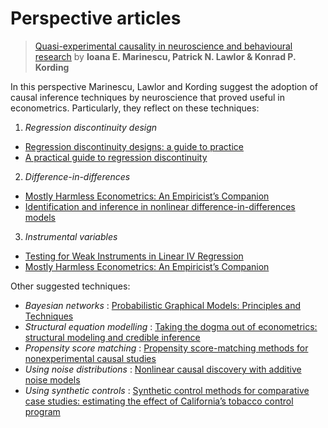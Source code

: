 # Perspective articles

>[Quasi-experimental causality in neuroscience and behavioural research](https://www.nature.com/articles/s41562-018-0466-5) by **Ioana E. Marinescu, Patrick N. Lawlor & Konrad P. Kording**

In this perspective Marinescu, Lawlor and Kording suggest the adoption of causal inference techniques by neuroscience that proved useful in econometrics. Particularly, they reflect on these techniques:

1. _Regression discontinuity design_
* [Regression discontinuity designs: a guide to practice](https://www.sciencedirect.com/science/article/pii/S0304407607001091?casa_token=RElBf9DR82gAAAAA:Nzhc3c9K0-VNw9UW8AFKNsUusGDLYk27RAQwa5_R-JHD-TA0oahlgJ9bdMuV8cRqPQ45I3CG7g)
* [A practical guide to regression discontinuity](https://www.mdrc.org/publication/practical-guide-regression-discontinuity)

2. _Difference-in-differences_
* [Mostly Harmless Econometrics: An Empiricist’s Companion](https://1lib.in/book/904920/4505a2)
* [Identification and inference in nonlinear difference-in-differences models](https://www.nber.org/system/files/working_papers/t0280/t0280.pdf)

3. _Instrumental variables_
* [Testing for Weak Instruments in Linear IV Regression](https://www.nber.org/system/files/working_papers/t0284/t0284.pdf)
* [Mostly Harmless Econometrics: An Empiricist’s Companion](https://1lib.in/book/904920/4505a2)

Other suggested techniques:
* _Bayesian networks_ : 
  [Probabilistic Graphical Models: Principles and Techniques](https://1lib.in/book/1317364/b03608)
* _Structural equation modelling_ : 
  [Taking the dogma out of econometrics: structural modeling and credible inference](https://www.aeaweb.org/articles?id=10.1257/jep.24.2.69)
* _Propensity score matching_ : 
  [Propensity score-matching methods for nonexperimental causal studies](https://www.nber.org/system/files/working_papers/w6829/w6829.pdf)
* _Using noise distributions_ : 
  [Nonlinear causal discovery with additive noise models](https://papers.nips.cc/paper/2008/file/f7664060cc52bc6f3d620bcedc94a4b6-Paper.pdf)
* _Using synthetic controls_ : 
  [Synthetic control methods for comparative case studies: estimating the effect of California’s tobacco control program](https://www.nber.org/system/files/working_papers/w12831/w12831.pdf)
